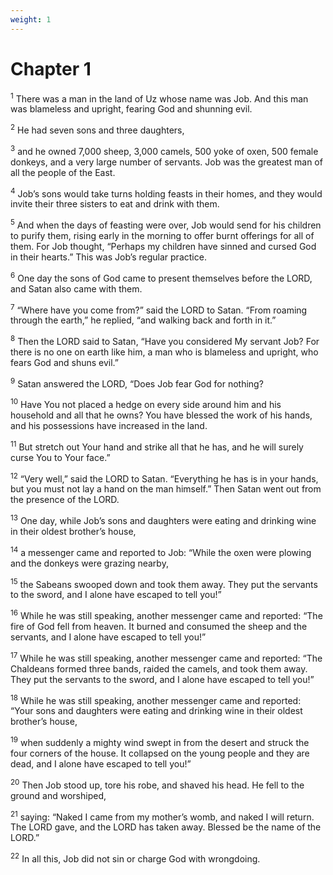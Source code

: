 ```yaml
---
weight: 1
---
```


# Chapter 1

<sup>1</sup> There was a man in the land of Uz whose name was Job. And this man was blameless and upright, fearing God and shunning evil. 

<sup>2</sup> He had seven sons and three daughters, 

<sup>3</sup> and he owned 7,000 sheep, 3,000 camels, 500 yoke of oxen, 500 female donkeys, and a very large number of servants. Job was the greatest man of all the people of the East. 

<sup>4</sup> Job’s sons would take turns holding feasts in their homes, and they would invite their three sisters to eat and drink with them. 

<sup>5</sup> And when the days of feasting were over, Job would send for his children to purify them, rising early in the morning to offer burnt offerings for all of them. For Job thought, “Perhaps my children have sinned and cursed God in their hearts.” This was Job’s regular practice. 

<sup>6</sup> One day the sons of God came to present themselves before the LORD, and Satan also came with them. 

<sup>7</sup> “Where have you come from?” said the LORD to Satan. “From roaming through the earth,” he replied, “and walking back and forth in it.” 

<sup>8</sup> Then the LORD said to Satan, “Have you considered My servant Job? For there is no one on earth like him, a man who is blameless and upright, who fears God and shuns evil.” 

<sup>9</sup> Satan answered the LORD, “Does Job fear God for nothing? 

<sup>10</sup> Have You not placed a hedge on every side around him and his household and all that he owns? You have blessed the work of his hands, and his possessions have increased in the land. 

<sup>11</sup> But stretch out Your hand and strike all that he has, and he will surely curse You to Your face.” 

<sup>12</sup> “Very well,” said the LORD to Satan. “Everything he has is in your hands, but you must not lay a hand on the man himself.” Then Satan went out from the presence of the LORD. 

<sup>13</sup> One day, while Job’s sons and daughters were eating and drinking wine in their oldest brother’s house, 

<sup>14</sup> a messenger came and reported to Job: “While the oxen were plowing and the donkeys were grazing nearby, 

<sup>15</sup> the Sabeans swooped down and took them away. They put the servants to the sword, and I alone have escaped to tell you!” 

<sup>16</sup> While he was still speaking, another messenger came and reported: “The fire of God fell from heaven. It burned and consumed the sheep and the servants, and I alone have escaped to tell you!” 

<sup>17</sup> While he was still speaking, another messenger came and reported: “The Chaldeans formed three bands, raided the camels, and took them away. They put the servants to the sword, and I alone have escaped to tell you!” 

<sup>18</sup> While he was still speaking, another messenger came and reported: “Your sons and daughters were eating and drinking wine in their oldest brother’s house, 

<sup>19</sup> when suddenly a mighty wind swept in from the desert and struck the four corners of the house. It collapsed on the young people and they are dead, and I alone have escaped to tell you!” 

<sup>20</sup> Then Job stood up, tore his robe, and shaved his head. He fell to the ground and worshiped, 

<sup>21</sup> saying: “Naked I came from my mother’s womb, and naked I will return. The LORD gave, and the LORD has taken away. Blessed be the name of the LORD.” 

<sup>22</sup> In all this, Job did not sin or charge God with wrongdoing. 


